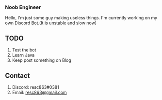 ### Noob Engineer   

Hello, I'm just some guy making useless things.
I'm currently working on my own Discord Bot.(It is unstable and slow now)   

TODO
--------
  1. Test the bot    
  2. Learn Java    
  3. Keep post something on Blog       
  
Contact
---------
  1. Discord: resc863#0381   
  2. Email: resc863@gmail.com   

<!--
**resc863/resc863** is a ✨ _special_ ✨ repository because its `README.md` (this file) appears on your GitHub profile.

Here are some ideas to get you started:

- 🔭 I’m currently working on ...
- 🌱 I’m currently learning ...
- 👯 I’m looking to collaborate on ...
- 🤔 I’m looking for help with ...
- 💬 Ask me about ...
- 📫 How to reach me: ...
- 😄 Pronouns: ...
- ⚡ Fun fact: ...
-->
